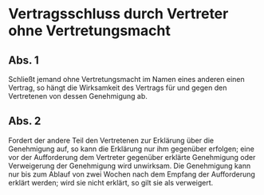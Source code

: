 # Vertragsschluss durch Vertreter ohne Vertretungsmacht



## Abs. 1

 Schließt jemand ohne Vertretungsmacht im Namen eines anderen einen Vertrag, so hängt die Wirksamkeit des Vertrags für und gegen den Vertretenen von dessen Genehmigung ab.

## Abs. 2

 Fordert der andere Teil den Vertretenen zur Erklärung über die Genehmigung auf, so kann die Erklärung nur ihm gegenüber erfolgen; eine vor der Aufforderung dem Vertreter gegenüber erklärte Genehmigung oder Verweigerung der Genehmigung wird unwirksam. Die Genehmigung kann nur bis zum Ablauf von zwei Wochen nach dem Empfang der Aufforderung erklärt werden; wird sie nicht erklärt, so gilt sie als verweigert. 

